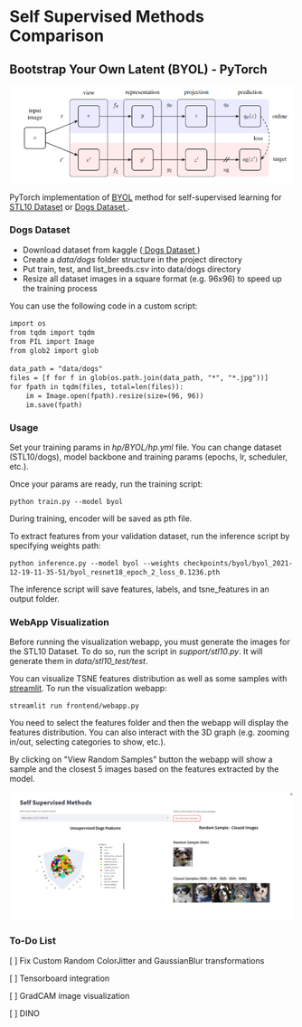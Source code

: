 # **Self Supervised Methods Comparison**

## **Bootstrap Your Own Latent (BYOL) - PyTorch**

<p align="center">
    <img src="static/byol_diagram.png" width="600px"></img>
</p>

PyTorch implementation of <a href="https://arxiv.org/abs/2006.07733">BYOL</a> method for self-supervised learning for <a href="https://cs.stanford.edu/~acoates/stl10/"> STL10 Dataset</a> or <a href="https://www.kaggle.com/michaelfumery/unlabeled-stanford-dags-dataset"> Dogs Dataset </a>.


### **Dogs Dataset**

* Download dataset from kaggle (<a href="https://www.kaggle.com/michaelfumery/unlabeled-stanford-dags-dataset"> Dogs Dataset </a>)
* Create a *data/dogs* folder structure in the project directory
* Put train, test, and list_breeds.csv into data/dogs directory
* Resize all dataset images in a square format (e.g. 96x96) to speed up the training process

You can use the following code in a custom script:
```
import os
from tqdm import tqdm
from PIL import Image
from glob2 import glob

data_path = "data/dogs"
files = [f for f in glob(os.path.join(data_path, "*", "*.jpg"))]
for fpath in tqdm(files, total=len(files)):
    im = Image.open(fpath).resize(size=(96, 96))
    im.save(fpath)
```


### **Usage**

Set your training params in *hp/BYOL/hp.yml* file. You can change dataset (STL10/dogs), model backbone and training params (epochs, lr, scheduler, etc.). 

Once your params are ready, run the training script:

```
python train.py --model byol
```
During training, encoder will be saved as pth file.

To extract features from your validation dataset, run the inference script by specifying weights path:
```
python inference.py --model byol --weights checkpoints/byol/byol_2021-12-19-11-35-51/byol_resnet18_epoch_2_loss_0.1236.pth
```
The inference script will save features, labels, and tsne_features in an output folder.

### **WebApp Visualization**

Before running the visualization webapp, you must generate the images for the STL10 Dataset. To do so, run the script in *support/stl10.py*. It will generate them in *data/stl10_test/test*.


You can visualize TSNE features distribution as well as some samples with <a href="https://streamlit.io">streamlit</a>. To run the visualization webapp:

```
streamlit run frontend/webapp.py
```
You need to select the features folder and then the webapp will display the features distribution. You can also interact with the 3D graph (e.g. zooming in/out, selecting categories to show, etc.). 

By clicking on "View Random Samples" button the webapp will show a sample and the closest 5 images based on the features extracted by the model.

<p align="center">
    <img src="static/streamlit_visualization.jpg" width="700px"></img>
</p>


### **To-Do List**


[ ] Fix Custom Random ColorJitter and GaussianBlur transformations 

[ ] Tensorboard integration

[ ] GradCAM image visualization

[ ] DINO



